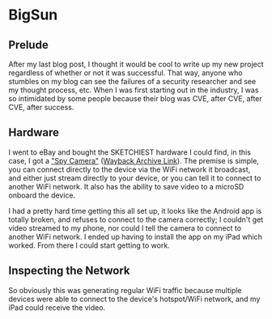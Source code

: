 # BigSun

## Prelude 
After my last blog post, I thought it would be cool to write up my new project regardless of whether or not it was successful. That way, anyone who stumbles on my blog can see the failures of a security researcher and see my thought process, etc. When I was first starting out in the industry, I was so intimidated by some people because their blog was CVE, after CVE, after CVE, after success. 

## Hardware
I went to eBay and bought the SKETCHIEST hardware I could find, in this case, I got a ["Spy Camera"](https://www.ebay.com/itm/284128949863) ([Wayback Archive Link](https://web.archive.org/web/20210524174343/https://www.ebay.com/itm/284128949863)). The premise is simple, you can connect directly to the device via the WiFi network it broadcast, and either just stream directly to your device, or you can tell it to connect to another WiFi network. It also has the ability to save video to a microSD onboard the device.

I had a pretty hard time getting this all set up, it looks like the Android app is totally broken, and refuses to connect to the camera correctly; I couldn't get video streamed to my phone, nor could I tell the camera to connect to another WiFi network. I ended up having to install the app on my iPad which worked. From there I could start getting to work.

## Inspecting the Network
So obviously this was generating regular WiFi traffic because multiple devices were able to connect to the device's hotspot/WiFi network, and my iPad could receive the video.